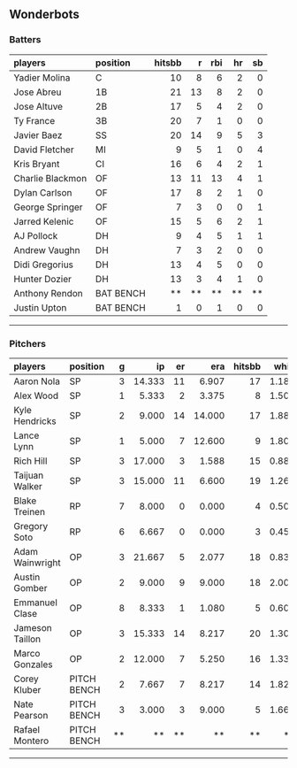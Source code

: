## Wonderbots

### Batters

 
|players          |position  | hitsbb|  r| rbi| hr| sb| 
|:----------------|:---------|------:|--:|---:|--:|--:| 
|Yadier Molina    |C         |     10|  8|   6|  2|  0| 
|Jose Abreu       |1B        |     21| 13|   8|  2|  0| 
|Jose Altuve      |2B        |     17|  5|   4|  2|  0| 
|Ty France        |3B        |     20|  7|   1|  0|  0| 
|Javier Baez      |SS        |     20| 14|   9|  5|  3| 
|David Fletcher   |MI        |      9|  5|   1|  0|  4| 
|Kris Bryant      |CI        |     16|  6|   4|  2|  1| 
|Charlie Blackmon |OF        |     13| 11|  13|  4|  1| 
|Dylan Carlson    |OF        |     17|  8|   2|  1|  0| 
|George Springer  |OF        |      7|  3|   0|  0|  1| 
|Jarred Kelenic   |OF        |     15|  5|   6|  2|  1| 
|AJ Pollock       |DH        |      9|  4|   5|  1|  1| 
|Andrew Vaughn    |DH        |      7|  3|   2|  0|  0| 
|Didi Gregorius   |DH        |     13|  4|   5|  0|  0| 
|Hunter Dozier    |DH        |     13|  3|   4|  1|  0| 
|Anthony Rendon   |BAT BENCH |     **| **|  **| **| **| 
|Justin Upton     |BAT BENCH |      1|  0|   1|  0|  0| 

* * *

### Pitchers

 
|players         |position    |  g|     ip| er|    era| hitsbb|  whip| so|  w| sv| 
|:---------------|:-----------|--:|------:|--:|------:|------:|-----:|--:|--:|--:| 
|Aaron Nola      |SP          |  3| 14.333| 11|  6.907|     17| 1.186| 18|  0|  0| 
|Alex Wood       |SP          |  1|  5.333|  2|  3.375|      8| 1.500|  5|  0|  0| 
|Kyle Hendricks  |SP          |  2|  9.000| 14| 14.000|     17| 1.889|  5|  0|  0| 
|Lance Lynn      |SP          |  1|  5.000|  7| 12.600|      9| 1.800|  7|  0|  0| 
|Rich Hill       |SP          |  3| 17.000|  3|  1.588|     15| 0.882| 20|  0|  0| 
|Taijuan Walker  |SP          |  3| 15.000| 11|  6.600|     19| 1.267| 15|  0|  0| 
|Blake Treinen   |RP          |  7|  8.000|  0|  0.000|      4| 0.500|  8|  2|  1| 
|Gregory Soto    |RP          |  6|  6.667|  0|  0.000|      3| 0.450|  7|  0|  3| 
|Adam Wainwright |OP          |  3| 21.667|  5|  2.077|     18| 0.831| 13|  3|  0| 
|Austin Gomber   |OP          |  2|  9.000|  9|  9.000|     18| 2.000| 10|  0|  0| 
|Emmanuel Clase  |OP          |  8|  8.333|  1|  1.080|      5| 0.600|  6|  0|  4| 
|Jameson Taillon |OP          |  3| 15.333| 14|  8.217|     20| 1.304| 15|  0|  0| 
|Marco Gonzales  |OP          |  2| 12.000|  7|  5.250|     16| 1.333|  6|  2|  0| 
|Corey Kluber    |PITCH BENCH |  2|  7.667|  7|  8.217|     14| 1.826| 11|  0|  0| 
|Nate Pearson    |PITCH BENCH |  3|  3.000|  3|  9.000|      5| 1.667|  5|  0|  0| 
|Rafael Montero  |PITCH BENCH | **|     **| **|     **|     **|    **| **| **| **| 


* * *


